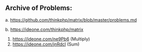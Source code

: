 ## Archive of Problems:

a. https://github.com/thinkphp/matrix/blob/master/problems.md

b. https://ideone.com/thinkphp/matrix

1. https://ideone.com/ne9Pb6 (Multiply)
2. https://ideone.com/jnRdcl (Sum)

